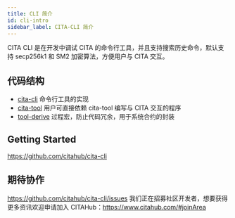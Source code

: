 ```yaml
---
title: CLI 简介
id: cli-intro
sidebar_label: CITA-CLI 简介
---
```

CITA CLI 是在开发中调试 CITA 的命令行工具，并且支持搜索历史命令，默认支持 secp256k1 和 SM2 加密算法，方便用户与 CITA 交互。

## 代码结构

* [cita-cli](https://github.com/citahub/cita-cli/tree/master/cita-cli) 命令行工具的实现
* [cita-tool](https://github.com/citahub/cita-cli/tree/master/cita-tool) 用户可直接依赖 cita-tool 编写与 CITA 交互的程序
* [tool-derive](https://github.com/citahub/cita-cli/tree/master/tool-derive) 过程宏，防止代码冗余，用于系统合约的封装

## Getting Started

https://github.com/citahub/cita-cli

## 期待协作

https://github.com/citahub/cita-cli/issues
我们正在招募社区开发者，想要获得更多资讯欢迎申请加入 CITAHub：https://www.citahub.com/#joinArea
